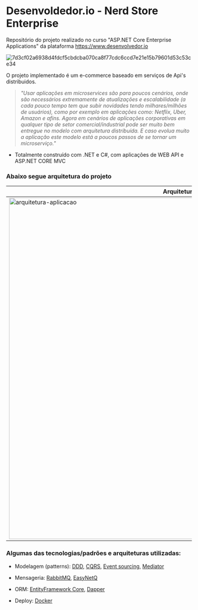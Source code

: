 # Desenvoldedor.io - Nerd Store Enterprise
Repositório do projeto realizado no curso "ASP.NET Core Enterprise Applications" da plataforma https://www.desenvolvedor.io

![7d3cf02a6938d4fdcf5cbdcba070ca8f77cdc6ccd7e21e15b79601d53c53ce34](https://github.com/Th-Lima/NerdStoreEnterprise/assets/36715075/f49f2f73-5637-44d2-a66d-9957688e8447)

O projeto implementado é um e-commerce baseado em serviços de Api's distribuidos.
> *"Usar aplicações em microservices são para poucos cenários, onde são necessários extremamente de atualizações e escalabilidade (a cada pouco tempo tem que subir novidades tendo milhares/milhões de usuários), como por exemplo em aplicações como: Netflix, Uber, Amazon e afins. Agora em cenários de aplicações corporativas em qualquer tipo de setor comercial/industrial pode ser muito bem entregue no modelo com arquitetura distribuída. E caso evolua muito a aplicação este modelo está a poucos passos de se tornar um microserviço."*

- Totalmente construído com .NET e C#, com aplicações de WEB API e ASP.NET CORE MVC

### Abaixo segue arquitetura do projeto

| Arquitetura | Projetos | 
|----------|----------|
| <img width="924" alt="arquitetura-aplicacao" src="https://github.com/Th-Lima/NerdStoreEnterprise/assets/36715075/ccf3a944-3a5d-4044-91b8-f5974d214a12">  | <img width="520" alt="Screenshot_2" src="https://github.com/Th-Lima/NerdStoreEnterprise/assets/36715075/d3e0256a-6159-49c4-82c0-927a73337e93"> |




### Algumas das tecnologias/padrões e arquiteturas utilizadas:
  - Modelagem (patterns): [DDD](https://en.wikipedia.org/wiki/Domain-driven_design), [CQRS](https://docs.microsoft.com/pt-br/azure/architecture/patterns/cqrs), [Event sourcing](https://microservices.io/patterns/data/event-sourcing.html), [Mediator](https://pt.wikipedia.org/wiki/Mediator)

  - Mensageria: [RabbitMQ](https://en.wikipedia.org/wiki/RabbitMQ), [EasyNetQ](https://easynetq.com/)

  - ORM: [EntityFramework Core](https://pt.wikipedia.org/wiki/Entity_Framework), [Dapper](https://en.wikipedia.org/wiki/Dapper_ORM)

  - Deploy: [Docker](https://en.wikipedia.org/wiki/Docker_(software))

